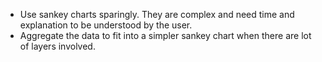 - Use sankey charts sparingly. They are complex and need time and explanation to be understood by the user.
- Aggregate the data to fit into a simpler sankey chart when there are lot of layers involved.

